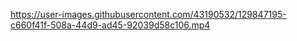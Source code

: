https://user-images.githubusercontent.com/43190532/129847195-c660f41f-508a-44d9-ad45-92039d58c106.mp4
